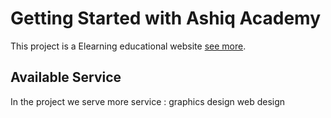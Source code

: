# Getting Started with Ashiq Academy

This project is a Elearning educational website [see more](https://vibrant-heisenberg-f6783b.netlify.app/).

## Available Service

In the project we serve more service :
graphics design
web design

